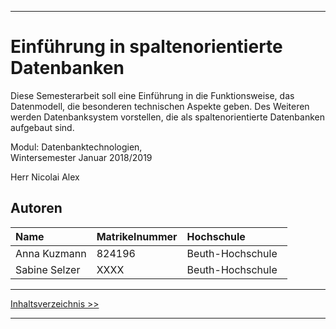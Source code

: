 ***

# Einführung in spaltenorientierte Datenbanken

Diese Semesterarbeit soll eine Einführung in die Funktionsweise, das Datenmodell, die besonderen technischen Aspekte geben. Des Weiteren werden Datenbanksystem vorstellen, die als spaltenorientierte Datenbanken aufgebaut sind.

Modul: Datenbanktechnologien,    
Wintersemester Januar 2018/2019

Herr Nicolai Alex


## Autoren

| Name             | Matrikelnummer| Hochschule       | 
|:-----------------|:--------------|:-----------------|
| Anna Kuzmann	   | 824196      | Beuth-Hochschule         | 
| Sabine Selzer    | XXXX        | Beuth-Hochschule | 

***

[Inhaltsverzeichnis >>](02_toc.md)

***
